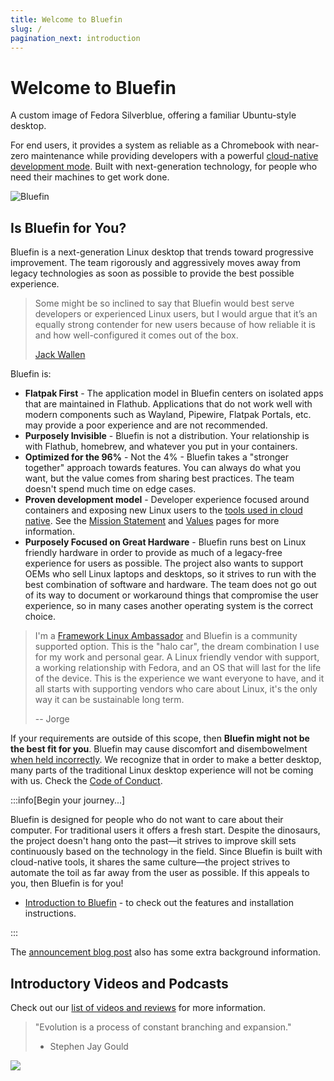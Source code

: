 ```yaml
---
title: Welcome to Bluefin
slug: /
pagination_next: introduction
---
```


# Welcome to Bluefin

A custom image of Fedora Silverblue, offering a familiar Ubuntu-style desktop.

For end users, it provides a system as reliable as a Chromebook with near-zero maintenance while providing developers with a powerful [cloud-native development mode](bluefin-dx). Built with next-generation technology, for people who need their machines to get work done.

![Bluefin](https://github.com/user-attachments/assets/d3aa8bf9-c9fe-4fca-89e7-87b1ac808aa2)

## Is Bluefin for You?

Bluefin is a next-generation Linux desktop that trends toward progressive improvement. The team rigorously and aggressively moves away from legacy technologies as soon as possible to provide the best possible experience.

> Some might be so inclined to say that Bluefin would best serve developers or experienced Linux users, but I would argue that it’s an equally strong contender for new users because of how reliable it is and how well-configured it comes out of the box.
>
> [Jack Wallen](https://thenewstack.io/bluefin-a-next-gen-linux-workstation-for-containerized-apps/)

Bluefin is:

- **Flatpak First** - The application model in Bluefin centers on isolated apps that are maintained in Flathub. Applications that do not work well with modern components such as Wayland, Pipewire, Flatpak Portals, etc. may provide a poor experience and are not recommended.
- **Purposely Invisible** - Bluefin is not a distribution. Your relationship is with Flathub, homebrew, and whatever you put in your containers.
- **Optimized for the 96%** - Not the 4% - Bluefin takes a "stronger together" approach towards features. You can always do what you want, but the value comes from sharing best practices. The team doesn't spend much time on edge cases.
- **Proven development model** - Developer experience focused around containers and exposing new Linux users to the [tools used in cloud native](https://www.cncf.io/). See the [Mission Statement](/mission) and [Values](/values) pages for more information.
- **Purposely Focused on Great Hardware** - Bluefin runs best on Linux friendly hardware in order to provide as much of a legacy-free experience for users as possible. The project also wants to support OEMs who sell Linux laptops and desktops, so it strives to run with the best combination of software and hardware. The team does not go out of its way to document or workaround things that compromise the user experience, so in many cases another operating system is the correct choice.

> I'm a [Framework Linux Ambassador](https://community.frame.work/t/framework-linux-community-ambassador-program-launch/57771/) and Bluefin is a community supported option. This is the "halo car", the dream combination I use for my work and personal gear. A Linux friendly vendor with support, a working relationship with Fedora, and an OS that will last for the life of the device. This is the experience we want everyone to have, and it all starts with supporting vendors who care about Linux, it's the only way it can be sustainable long term.
>
> -- Jorge

If your requirements are outside of this scope, then **Bluefin might not be the best fit for you**. Bluefin may cause discomfort and disembowelment [when held incorrectly](/FAQ/#am-i-holding-bluefin-wrong). We recognize that in order to make a better desktop, many parts of the traditional Linux desktop experience will not be coming with us. Check the [Code of Conduct](/code-of-conduct).

:::info[Begin your journey...]

Bluefin is designed for people who do not want to care about their computer. For traditional users it offers a fresh start. Despite the dinosaurs, the project doesn't hang onto the past—it strives to improve skill sets continuously based on the technology in the field. Since Bluefin is built with cloud-native tools, it shares the same culture—the project strives to automate the toil as far away from the user as possible. If this appeals to you, then Bluefin is for you!

- [Introduction to Bluefin](https://docs.projectbluefin.io/introduction) - to check out the features and installation instructions.

:::

The [announcement blog post](https://www.ypsidanger.com/announcing-project-bluefin/) also has some extra background information.

## Introductory Videos and Podcasts

Check out our [list of videos and reviews](https://universal-blue.discourse.group/tags/c/bluefin/6/videos-and-podcasts) for more information.

> "Evolution is a process of constant branching and expansion."
>
> - Stephen Jay Gould

<img referrerpolicy="no-referrer-when-downgrade" src="https://static.scarf.sh/a.png?x-pxid=f9b34ca2-b9c5-4075-8f0e-1f140c8bd16f" />
